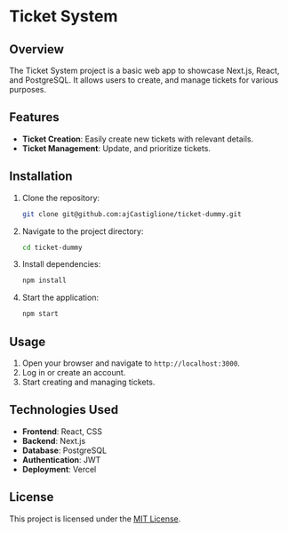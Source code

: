 # Ticket System

## Overview
The Ticket System project is a basic web app to showcase Next.js, React, and PostgreSQL. It allows users to create, and manage tickets for various purposes. 

## Features
- **Ticket Creation**: Easily create new tickets with relevant details.
- **Ticket Management**: Update, and prioritize tickets.

## Installation
1. Clone the repository:
	```bash
	git clone git@github.com:ajCastiglione/ticket-dummy.git
	```
2. Navigate to the project directory:
	```bash
	cd ticket-dummy
	```
3. Install dependencies:
	```bash
	npm install
	```
4. Start the application:
	```bash
	npm start
	```

## Usage
1. Open your browser and navigate to `http://localhost:3000`.
2. Log in or create an account.
3. Start creating and managing tickets.

## Technologies Used
- **Frontend**: React, CSS
- **Backend**: Next.js
- **Database**: PostgreSQL
- **Authentication**: JWT
- **Deployment**: Vercel

## License
This project is licensed under the [MIT License](LICENSE).
